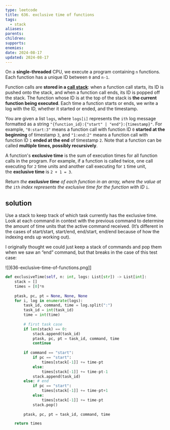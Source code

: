 ```yaml
---
type: leetcode
title: 636. exclusive time of functions
tags:
  - stack
aliases: 
parents: 
children: 
supports: 
enemies: 
date: 2024-08-17
updated: 2024-08-17
---
```


On a **single-threaded** CPU, we execute a program containing `n` functions. Each function has a unique ID between `0` and `n-1`.

Function calls are **stored in a [call stack](https://en.wikipedia.org/wiki/Call_stack)**: when a function call starts, its ID is pushed onto the stack, and when a function call ends, its ID is popped off the stack. The function whose ID is at the top of the stack is **the current function being executed**. Each time a function starts or ends, we write a log with the ID, whether it started or ended, and the timestamp.

You are given a list `logs`, where `logs[i]` represents the `ith` log message formatted as a string `"{function_id}:{"start" | "end"}:{timestamp}"`. For example, `"0:start:3"` means a function call with function ID `0` **started at the beginning** of timestamp `3`, and `"1:end:2"` means a function call with function ID `1` **ended at the end** of timestamp `2`. Note that a function can be called **multiple times, possibly recursively**.

A function's **exclusive time** is the sum of execution times for all function calls in the program. For example, if a function is called twice, one call executing for `2` time units and another call executing for `1` time unit, the **exclusive time** is `2 + 1 = 3`.

Return _the **exclusive time** of each function in an array, where the value at the_ `ith` _index represents the exclusive time for the function with ID_ `i`.

## solution

Use a stack to keep track of which task currently has the exclusive time. Look at each command in context with the previous command to determine the amount of time units that the active command received. (It’s different in the cases of start/start, start/end, end/start, end/end because of how the indexing ends up working out).

I originally thought we could just keep a stack of commands and pop them when we saw an “end” command, but that breaks in the case of this test case:

![[636-exclusive-time-of-functions.png]]

```python
def exclusiveTime(self, n: int, logs: List[str]) -> List[int]:
	stack = []
	times = [0]*n
	  
	ptask, pc, pt = None, None, None
	for i, log in enumerate(logs):
		task_id, command, time = log.split(":")
		task_id = int(task_id)
		time = int(time)
		  
		# first task case
		if len(stack) == 0:
			stack.append(task_id)
			ptask, pc, pt = task_id, command, time
			continue
		  
		if command == "start":
			if pc == "start":
				times[stack[-1]] += time-pt
			else:
				times[stack[-1]] += time-pt-1
			stack.append(task_id)
		else: # end
			if pc == "start":
				times[stack[-1]] += time-pt+1
			else:
				times[stack[-1]] += time-pt
			stack.pop()
		  
		ptask, pc, pt = task_id, command, time

	return times
```
